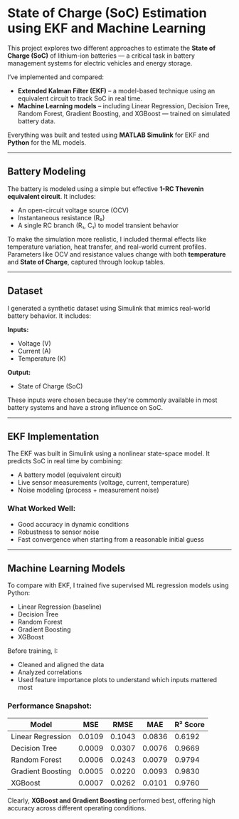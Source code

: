 # State of Charge (SoC) Estimation using EKF and Machine Learning

This project explores two different approaches to estimate the **State of Charge (SoC)** of lithium-ion batteries — a critical task in battery management systems for electric vehicles and energy storage.

I’ve implemented and compared:

- **Extended Kalman Filter (EKF)** – a model-based technique using an equivalent circuit to track SoC in real time.
- **Machine Learning models** – including Linear Regression, Decision Tree, Random Forest, Gradient Boosting, and XGBoost — trained on simulated battery data.

Everything was built and tested using **MATLAB Simulink** for EKF and **Python** for the ML models.

---

## Battery Modeling

The battery is modeled using a simple but effective **1-RC Thevenin equivalent circuit**. It includes:

- An open-circuit voltage source (OCV)
- Instantaneous resistance (R₀)
- A single RC branch (R₁, C₁) to model transient behavior

To make the simulation more realistic, I included thermal effects like temperature variation, heat transfer, and real-world current profiles. Parameters like OCV and resistance values change with both **temperature** and **State of Charge**, captured through lookup tables.

---

## Dataset

I generated a synthetic dataset using Simulink that mimics real-world battery behavior. It includes:

**Inputs:**
- Voltage (V)
- Current (A)
- Temperature (K)

**Output:**
- State of Charge (SoC)

These inputs were chosen because they're commonly available in most battery systems and have a strong influence on SoC.

---

## EKF Implementation

The EKF was built in Simulink using a nonlinear state-space model. It predicts SoC in real time by combining:

- A battery model (equivalent circuit)
- Live sensor measurements (voltage, current, temperature)
- Noise modeling (process + measurement noise)

### What Worked Well:
- Good accuracy in dynamic conditions
- Robustness to sensor noise
- Fast convergence when starting from a reasonable initial guess

---

## Machine Learning Models

To compare with EKF, I trained five supervised ML regression models using Python:

- Linear Regression (baseline)
- Decision Tree
- Random Forest
- Gradient Boosting
- XGBoost

Before training, I:
- Cleaned and aligned the data
- Analyzed correlations
- Used feature importance plots to understand which inputs mattered most

### Performance Snapshot:

| Model             | MSE    | RMSE   | MAE    | R² Score |
|------------------|--------|--------|--------|----------|
| Linear Regression| 0.0109 | 0.1043 | 0.0836 | 0.6192   |
| Decision Tree    | 0.0009 | 0.0307 | 0.0076 | 0.9669   |
| Random Forest    | 0.0006 | 0.0243 | 0.0079 | 0.9794   |
| Gradient Boosting| 0.0005 | 0.0220 | 0.0093 | 0.9830   |
| XGBoost          | 0.0007 | 0.0262 | 0.0101 | 0.9760   |

Clearly, **XGBoost and Gradient Boosting** performed best, offering high accuracy across different operating conditions.
